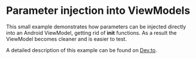 # Parameter injection into ViewModels

This small example demonstrates how parameters can be injected directly into an Android ViewModel, getting rid of **init** functions.
As a result the ViewModel becomes cleaner and is easier to test.

A detailed description of this example can be found on [Dev.to](https://dev.to/lex_fury/parameter-injection-for-android-viewmodels-cjl).
